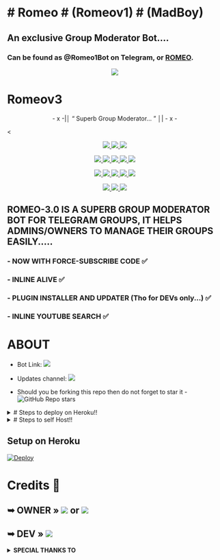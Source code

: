 # # Romeo # (Romeov1) # (MadBoy)
## An exclusive Group Moderator Bot.... 
### Can be found as @Romeo1Bot on Telegram, or [ROMEO](https://telegram.me/Romeo1Bot).

<p align="center">
  <img src="https://telegra.ph/file/f96a2b34ddecce4ad1417.jpg">
</p>

# Romeov3

<p align="center">
- x -|│  “	Superb Group Moderator... ”  │| - x -
</p>

<<p align="center">
<a href="https://app.codacy.com/gh/madboy482/Romeo?utm_source=github.com&utm_medium=referral&utm_content=madboy482/Romeo&utm_campaign=Badge_Grade_Settings" alt="Codacy Badge">
<img src="https://api.codacy.com/project/badge/Grade/6141417ceaf84545bab6bd671503df51" /> </a>
<a href="https://github.com/madboy482/MadBoi" alt="Libraries.io dependency status for GitHub repo"> <img src="https://img.shields.io/librariesio/github/madboy482/MadBoi" /> </a>
<a href="http://hits.dwyl.com/madboy482/MadBoi" alt="HitCount"> <img src="http://hits.dwyl.com/madboy482/MadBoi.svg" /> </a>
</p>
<p align="center">
<a href="https://github.com/madboy482/MadBoi" alt="GitHub closed issues"> <img src="https://img.shields.io/github/issues-closed-raw/madboy482/MadBoi?style=flat&logo=github&color=success" /> </a>
<a href="https://github.com/madboy482/MadBoi" alt="GitHub commit activity"> <img src="https://img.shields.io/github/commit-activity/m/madboy482/MadBoi" /> </a>
<a href="https://github.com/madboy482/MadBoi/network/members" alt="GitHub forks"> <img src="https://img.shields.io/github/forks/madboy482/MadBoi?label=Forks&logo=github" /> </a>
<a href="https://github.com/madboy482/MadBoi" alt="GitHub closed pull requests"> <img src="https://img.shields.io/github/issues-pr-closed-raw/madboy482/MadBoi?color=success" /> </a>
<a href="https://github.com/madboy482/MadBoi" alt="GitHub issues"> <img src="https://img.shields.io/github/issues-raw/madboy482/MadBoi?style=flat&logo=github&color=yellow" /> </a>
</p>
<p align="center">
<a href="https://github.com/madboy482/MadBoi" alt="GitHub release (latest by date including pre-releases)"> <img src="https://img.shields.io/github/v/release/madboy482/MadBoi?include_prereleases?style=flat&logo=github" /> </a>
<a href="https://www.python.org/" alt="made-with-python"> <img src="https://img.shields.io/badge/Made%20with-Python-1f425f.svg?style=flat&logo=python&color=blue" /> </a>
<a href="https://github.com/madboy482/MadBoi" alt="Docker!"> <img src="https://aleen42.github.io/badges/src/docker.svg" /> </a>
<a href="https://github.com/madboy482/MadBoi" alt="GitHub repo size"> <img src="https://img.shields.io/github/repo-size/madboy482/MadBoi" /> </a>
<a href="https://github.com/madboy482/MadBoi/blob/master/LICENSE" alt="GPLv3 license"> <img src="https://img.shields.io/badge/License-GPLv3-blue.svg" /> </a>
</p>
<p align="center">
<a href="https://telegram.me/Romeo_JulietBotSupport" alt="Telegram!"> <img src="https://aleen42.github.io/badges/src/telegram.svg" /> </a>
<a href="https://github.com/madboy482/MadBoi/graphs/commit-activity" alt="Maintenance"> <img src="https://img.shields.io/badge/Maintained%3F-yes-green.svg" /> </a>
<a href="https://makeapullrequest.com" alt="PRs Welcome"> <img src="https://img.shields.io/badge/PRs-welcome-brightgreen.svg?style=flat-square" /> </a>
</p>
  
## ROMEO-3.0 IS A SUPERB GROUP MODERATOR BOT FOR TELEGRAM GROUPS, IT HELPS ADMINS/OWNERS TO MANAGE THEIR GROUPS EASILY.....
### - NOW WITH FORCE-SUBSCRIBE CODE ✅
### - INLINE ALIVE ✅
### - PLUGIN INSTALLER AND UPDATER (Tho for DEVs only...) ✅
### - INLINE YOUTUBE SEARCH ✅

# ABOUT

* Bot Link:  <a href="https://telegram.me/Romeov3Bot" alt="Romeo-3.0"> <img src="https://img.shields.io/badge/%F0%9F%A4%96%20-ROMEOv3-blue" /> </a>
* Updates channel: <a  href="https://telegram.me/Romeo_JulietBotSupport" alt="Romeo_JulietBotSupport"> <img  src="https://img.shields.io/badge/%F0%9F%92%A1-ROMEOv3%20Bot%20Support-9cf" /> </a>

* Should you be forking this repo then do not forget to star it - <img alt="GitHub Repo stars" src="https://img.shields.io/github/stars/madboy482/MadBoi?color=white&label=%F0%9F%8C%9F%20star">

<details>
  <summary># Steps to deploy on Heroku!! </summary>

```
Fill in all the details, Deploy!
Now go to https://dashboard.heroku.com/apps/(app-name)/resources ( Replace (app-name) with your app name )
REMEMBER: Turn on worker dyno (Don't worry It's free :D) & Webhook
Now send the bot /start, If it doesn't respond go to https://dashboard.heroku.com/apps/(app-name)/settings and remove webhook and port.
```

  [![Deploy Here](https://www.herokucdn.com/deploy/button.svg)](https://heroku.com/deploy?template=https://github.com/madboy482/MadBoi.git)

</details>  



<details>
  <summary># Steps to self Host!! </summary>

  ## Setting up the Bot (Read this before trying to use!):
Please make sure to use python3.6, as I cannot guarantee everything will work as expected on older Python versions!
This is because markdown parsing is done by iterating through a dict, which is ordered by default in 3.6.

  ### Configuration

There are two possible ways of configuring your bot: a config.py file, or ENV variables.

The preferred version is to use a `config.py` file, as it makes it easier to see all your settings grouped together.
This file should be placed in your `MadBoi` folder, alongside the `__main__.py` file. 
This is where your bot token will be loaded from, as well as your database URI (if you're using a database), and most of
your other settings.

It is recommended to import sample_config and extend the Config class, as this will ensure your config contains all
defaults set in the sample_config, hence making it easier to upgrade.

An example for `config.py` file could be:
```
from MadBoi.sample_config import Config

class Development(Config):
    OWNER_ID = 1078841825  # your telegram ID
    OWNER_USERNAME = "Warning_MadBoy_is_Here"  # your telegram username
    API_KEY = "your bot api key"  # your api key, as provided by the @botfather
    SQLALCHEMY_DATABASE_URI = 'postgresql://username:password@localhost:5432/database'  # sample db credentials
    JOIN_LOGGER = '-1234567890' # some group chat that your bot is a member of
    USE_JOIN_LOGGER = True
    DRAGONS = [1107922726]  # List of id's for users which have sudo access to the bot.
    LOAD = []
    NO_LOAD = ['translation']
```

If you can't have a config.py file (Ex - on Heroku), it is also possible to use environment variables.
So just go and read the config sample file. 
</details>


## Setup on Heroku 
[![Deploy](https://www.herokucdn.com/deploy/button.svg)](https://heroku.com/deploy?template=https://github.com/madboy482/MadBoi.git) 


# Credits 📍
## ➥ <b>OWNER</b> » <a href="https://github.com/madboy482" alt="MadBoy"> <img src="https://img.shields.io/badge/MADBOY-30302f?logo=github" /></a> or <a href="https://telegram.me/Warning_MadBoy_is_Here" alt="MadBoy"> <img src="https://img.shields.io/badge/MADBOY-dcdcdc?logo=telegram" /></a>

## ➥ <b>DEV</b> » <a href="https://telegram.me/Wanacoins" alt="Pranav"> <img src="https://img.shields.io/badge/PRANAV-adff2f?logo=telegram" /></a>

<details>
<summary><b>SPECIAL THANKS TO</b></summary>
<h1> <a href="https://telegram.me/LEGENDX22">LEGEND X</a></h1><br>
<h1><a href="https://telegram.me/PROBOYX">PROBOY X</a></h1>
</details>
